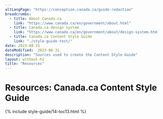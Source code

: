 ```yaml
---
altLangPage: "https://conception.canada.ca/guide-redaction"
breadcrumbs:
  - title: About Canada.ca
    link: "https://www.canada.ca/en/government/about.html"
  - title: Canada.ca design system
    link: "https://www.canada.ca/en/government/about/design-system.html"
  - title: Canada.ca Content Style Guide
    link: "./style-guide-test/"    
date: 2023-08-31
dateModified:  2023-08-31
description: "Sources used to create the Content Style Guide"
layout: without-h1
title: "Resources"
---
```

<h1 property="name" id="wb-cont" dir="ltr"><span class="stacked"><span>Resources</span>: <span>Canada.ca Content Style Guide</span></span></h1>
<!-- Resources START id="toc13" --> 
{% include style-guide/14-toc13.html %} 
<!-- Resources END -->
